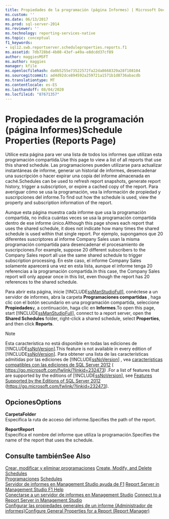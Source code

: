 ```yaml
---
title: Propiedades de la programación (página Informes) | Microsoft Docs
ms.custom: ''
ms.date: 06/13/2017
ms.prod: sql-server-2014
ms.reviewer: ''
ms.technology: reporting-services-native
ms.topic: conceptual
f1_keywords:
- sql12.swb.reportserver.scheduleproperties.reports.f1
ms.assetid: 7db728bd-4b08-43ef-a49a-e8dcdd37cf89
author: maggiesMSFT
ms.author: maggies
manager: kfile
ms.openlocfilehash: da0b5255e73522572fa22da8668329a28f108104
ms.sourcegitcommit: ad4d92dce894592a259721a1571b1d8736abacdb
ms.translationtype: MT
ms.contentlocale: es-ES
ms.lasthandoff: 08/04/2020
ms.locfileid: "87671357"
---
```

# <a name="schedule-properties-reports-page"></a><span data-ttu-id="1c050-102">Propiedades de la programación (página Informes)</span><span class="sxs-lookup"><span data-stu-id="1c050-102">Schedule Properties (Reports Page)</span></span>
  <span data-ttu-id="1c050-103">Utilice esta página para ver una lista de todos los informes que utilizan esta programación compartida.</span><span class="sxs-lookup"><span data-stu-id="1c050-103">Use this page to view a list of all reports that use this shared schedule.</span></span> <span data-ttu-id="1c050-104">Las programaciones pueden utilizarse para actualizar instantáneas de informe, generar un historial de informes, desencadenar una suscripción o hacer expirar una copia del informe almacenada en caché.</span><span class="sxs-lookup"><span data-stu-id="1c050-104">Schedules can be used to refresh report snapshots, generate report history, trigger a subscription, or expire a cached copy of the report.</span></span> <span data-ttu-id="1c050-105">Para averiguar cómo se usa la programación, vea la información de propiedad y suscripciones del informe.</span><span class="sxs-lookup"><span data-stu-id="1c050-105">To find out how the schedule is used, view the property and subscription information of the report.</span></span>  
  
 <span data-ttu-id="1c050-106">Aunque esta página muestra cada informe que usa la programación compartida, no indica cuántas veces se usa la programación compartida dentro de ese informe único.</span><span class="sxs-lookup"><span data-stu-id="1c050-106">Although this page shows each report that uses the shared schedule, it does not indicate how many times the shared schedule is used within that single report.</span></span> <span data-ttu-id="1c050-107">Por ejemplo, supongamos que 20 diferentes suscriptores al informe Company Sales usan la misma programación compartida para desencadenar el procesamiento de suscripciones.</span><span class="sxs-lookup"><span data-stu-id="1c050-107">For example, suppose 20 different subscribers to the Company Sales report all use the same shared schedule to trigger subscription processing.</span></span> <span data-ttu-id="1c050-108">En este caso, el informe Company Sales solamente aparecerá una vez en esta lista, aunque el informe tenga 20 referencias a la programación compartida.</span><span class="sxs-lookup"><span data-stu-id="1c050-108">In this case, the Company Sales report will only appear once in this list, even though the report has 20 references to the shared schedule.</span></span>  
  
 <span data-ttu-id="1c050-109">Para abrir esta página, inicie [!INCLUDE[ssManStudioFull](../../includes/ssmanstudiofull-md.md)], conéctese a un servidor de informes, abra la carpeta **Programaciones compartidas** , haga clic con el botón secundario en una programación compartida, seleccione **Propiedades**y, a continuación, haga clic en **Informes**.</span><span class="sxs-lookup"><span data-stu-id="1c050-109">To open this page, start [!INCLUDE[ssManStudioFull](../../includes/ssmanstudiofull-md.md)], connect to a report server, open the **Shared Schedules** folder, right-click a shared schedule, select **Properties**, and then click **Reports**.</span></span>  
  
> [!NOTE]  
>  <span data-ttu-id="1c050-110">Esta característica no está disponible en todas las ediciones de [!INCLUDE[ssNoVersion](../../includes/ssnoversion-md.md)].</span><span class="sxs-lookup"><span data-stu-id="1c050-110">This feature is not available in every edition of [!INCLUDE[ssNoVersion](../../includes/ssnoversion-md.md)].</span></span> <span data-ttu-id="1c050-111">Para obtener una lista de las características admitidas por las ediciones de [!INCLUDE[ssNoVersion](../../includes/ssnoversion-md.md)] , vea [características compatibles con las ediciones de SQL Server 2012](https://go.microsoft.com/fwlink/?linkid=232473) ( https://go.microsoft.com/fwlink/?linkid=232473) .</span><span class="sxs-lookup"><span data-stu-id="1c050-111">For a list of features that are supported by the editions of [!INCLUDE[ssNoVersion](../../includes/ssnoversion-md.md)], see [Features Supported by the Editions of SQL Server 2012](https://go.microsoft.com/fwlink/?linkid=232473) (https://go.microsoft.com/fwlink/?linkid=232473).</span></span>  
  
## <a name="options"></a><span data-ttu-id="1c050-112">Opciones</span><span class="sxs-lookup"><span data-stu-id="1c050-112">Options</span></span>  
 <span data-ttu-id="1c050-113">**Carpeta**</span><span class="sxs-lookup"><span data-stu-id="1c050-113">**Folder**</span></span>  
 <span data-ttu-id="1c050-114">Especifica la ruta de acceso del informe.</span><span class="sxs-lookup"><span data-stu-id="1c050-114">Specifies the path of the report.</span></span>  
  
 <span data-ttu-id="1c050-115">**Report**</span><span class="sxs-lookup"><span data-stu-id="1c050-115">**Report**</span></span>  
 <span data-ttu-id="1c050-116">Especifica el nombre del informe que utiliza la programación.</span><span class="sxs-lookup"><span data-stu-id="1c050-116">Specifies the name of the report that uses the schedule.</span></span>  
  
## <a name="see-also"></a><span data-ttu-id="1c050-117">Consulte también</span><span class="sxs-lookup"><span data-stu-id="1c050-117">See Also</span></span>  
 <span data-ttu-id="1c050-118">[Crear, modificar y eliminar programaciones](../subscriptions/create-modify-and-delete-schedules.md) </span><span class="sxs-lookup"><span data-stu-id="1c050-118">[Create, Modify, and Delete Schedules](../subscriptions/create-modify-and-delete-schedules.md) </span></span>  
 <span data-ttu-id="1c050-119">[Programaciones](../subscriptions/schedules.md) </span><span class="sxs-lookup"><span data-stu-id="1c050-119">[Schedules](../subscriptions/schedules.md) </span></span>  
 <span data-ttu-id="1c050-120">[Servidor de informes en Management Studio ayuda de F1](report-server-in-management-studio-f1-help.md) </span><span class="sxs-lookup"><span data-stu-id="1c050-120">[Report Server in Management Studio F1 Help](report-server-in-management-studio-f1-help.md) </span></span>  
 <span data-ttu-id="1c050-121">[Conectarse a un servidor de informes en Management Studio](connect-to-a-report-server-in-management-studio.md) </span><span class="sxs-lookup"><span data-stu-id="1c050-121">[Connect to a Report Server in Management Studio](connect-to-a-report-server-in-management-studio.md) </span></span>  
 [<span data-ttu-id="1c050-122">Configurar las propiedades generales de un informe &#40;Administrador de informes&#41;</span><span class="sxs-lookup"><span data-stu-id="1c050-122">Configure General Properties for a Report &#40;Report Manager&#41;</span></span>](../configure-general-properties-for-a-report-report-manager.md)  
  
  
